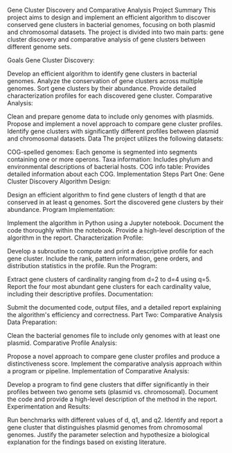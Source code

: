 Gene Cluster Discovery and Comparative Analysis
Project Summary
This project aims to design and implement an efficient algorithm to discover conserved gene clusters in bacterial genomes, focusing on both plasmid and chromosomal datasets. The project is divided into two main parts: gene cluster discovery and comparative analysis of gene clusters between different genome sets.

Goals
Gene Cluster Discovery:

Develop an efficient algorithm to identify gene clusters in bacterial genomes.
Analyze the conservation of gene clusters across multiple genomes.
Sort gene clusters by their abundance.
Provide detailed characterization profiles for each discovered gene cluster.
Comparative Analysis:

Clean and prepare genome data to include only genomes with plasmids.
Propose and implement a novel approach to compare gene cluster profiles.
Identify gene clusters with significantly different profiles between plasmid and chromosomal datasets.
Data
The project utilizes the following datasets:

COG-spelled genomes: Each genome is segmented into segments containing one or more operons.
Taxa information: Includes phylum and environmental descriptions of bacterial hosts.
COG info table: Provides detailed information about each COG.
Implementation Steps
Part One: Gene Cluster Discovery
Algorithm Design:

Design an efficient algorithm to find gene clusters of length d that are conserved in at least q genomes.
Sort the discovered gene clusters by their abundance.
Program Implementation:

Implement the algorithm in Python using a Jupyter notebook.
Document the code thoroughly within the notebook.
Provide a high-level description of the algorithm in the report.
Characterization Profile:

Develop a subroutine to compute and print a descriptive profile for each gene cluster.
Include the rank, pattern information, gene orders, and distribution statistics in the profile.
Run the Program:

Extract gene clusters of cardinality ranging from d=2 to d=4 using q=5.
Report the four most abundant gene clusters for each cardinality value, including their descriptive profiles.
Documentation:

Submit the documented code, output files, and a detailed report explaining the algorithm's efficiency and correctness.
Part Two: Comparative Analysis
Data Preparation:

Clean the bacterial genomes file to include only genomes with at least one plasmid.
Comparative Profile Analysis:

Propose a novel approach to compare gene cluster profiles and produce a distinctiveness score.
Implement the comparative analysis approach within a program or pipeline.
Implementation of Comparative Analysis:

Develop a program to find gene clusters that differ significantly in their profiles between two genome sets (plasmid vs. chromosomal).
Document the code and provide a high-level description of the method in the report.
Experimentation and Results:

Run benchmarks with different values of d, q1, and q2.
Identify and report a gene cluster that distinguishes plasmid genomes from chromosomal genomes.
Justify the parameter selection and hypothesize a biological explanation for the findings based on existing literature.
